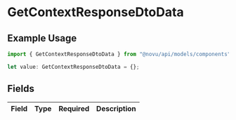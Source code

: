 # GetContextResponseDtoData

## Example Usage

```typescript
import { GetContextResponseDtoData } from "@novu/api/models/components";

let value: GetContextResponseDtoData = {};
```

## Fields

| Field       | Type        | Required    | Description |
| ----------- | ----------- | ----------- | ----------- |